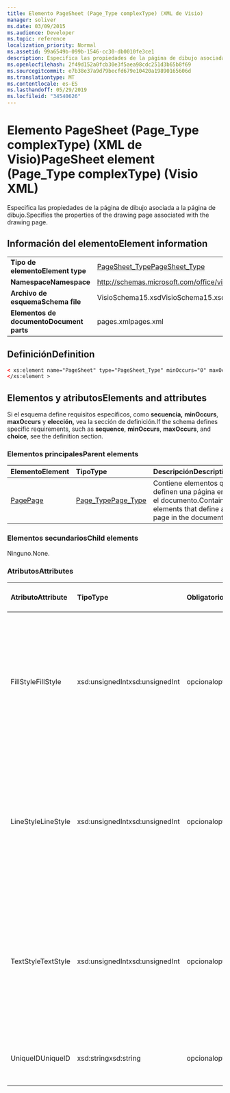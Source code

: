 ```yaml
---
title: Elemento PageSheet (Page_Type complexType) (XML de Visio)
manager: soliver
ms.date: 03/09/2015
ms.audience: Developer
ms.topic: reference
localization_priority: Normal
ms.assetid: 99a6549b-099b-1546-cc30-db0010fe3ce1
description: Especifica las propiedades de la página de dibujo asociada a la página de dibujo.
ms.openlocfilehash: 2f49d152a0fcb30e3f5aea98cdc251d3b65b8f69
ms.sourcegitcommit: e7b38e37a9d79becfd679e10420a19890165606d
ms.translationtype: MT
ms.contentlocale: es-ES
ms.lasthandoff: 05/29/2019
ms.locfileid: "34540626"
---
```

# <a name="pagesheet-element-page_type-complextype-visio-xml"></a><span data-ttu-id="d4c35-103">Elemento PageSheet (Page_Type complexType) (XML de Visio)</span><span class="sxs-lookup"><span data-stu-id="d4c35-103">PageSheet element (Page_Type complexType) (Visio XML)</span></span>

<span data-ttu-id="d4c35-104">Especifica las propiedades de la página de dibujo asociada a la página de dibujo.</span><span class="sxs-lookup"><span data-stu-id="d4c35-104">Specifies the properties of the drawing page associated with the drawing page.</span></span>
  
## <a name="element-information"></a><span data-ttu-id="d4c35-105">Información del elemento</span><span class="sxs-lookup"><span data-stu-id="d4c35-105">Element information</span></span>

|||
|:-----|:-----|
|<span data-ttu-id="d4c35-106">**Tipo de elemento**</span><span class="sxs-lookup"><span data-stu-id="d4c35-106">**Element type**</span></span> <br/> |[<span data-ttu-id="d4c35-107">PageSheet_Type</span><span class="sxs-lookup"><span data-stu-id="d4c35-107">PageSheet_Type</span></span>](pagesheet_type-complextypevisio-xml.md) <br/> |
|<span data-ttu-id="d4c35-108">**Namespace**</span><span class="sxs-lookup"><span data-stu-id="d4c35-108">**Namespace**</span></span> <br/> |http://schemas.microsoft.com/office/visio/2012/main  <br/> |
|<span data-ttu-id="d4c35-109">**Archivo de esquema**</span><span class="sxs-lookup"><span data-stu-id="d4c35-109">**Schema file**</span></span> <br/> |<span data-ttu-id="d4c35-110">VisioSchema15.xsd</span><span class="sxs-lookup"><span data-stu-id="d4c35-110">VisioSchema15.xsd</span></span>  <br/> |
|<span data-ttu-id="d4c35-111">**Elementos de documento**</span><span class="sxs-lookup"><span data-stu-id="d4c35-111">**Document parts**</span></span> <br/> |<span data-ttu-id="d4c35-112">pages.xml</span><span class="sxs-lookup"><span data-stu-id="d4c35-112">pages.xml</span></span>  <br/> |
   
## <a name="definition"></a><span data-ttu-id="d4c35-113">Definición</span><span class="sxs-lookup"><span data-stu-id="d4c35-113">Definition</span></span>

```XML
< xs:element name="PageSheet" type="PageSheet_Type" minOccurs="0" maxOccurs="1" >
</xs:element > 
```

## <a name="elements-and-attributes"></a><span data-ttu-id="d4c35-114">Elementos y atributos</span><span class="sxs-lookup"><span data-stu-id="d4c35-114">Elements and attributes</span></span>

<span data-ttu-id="d4c35-115">Si el esquema define requisitos específicos, como **secuencia,** **minOccurs**, **maxOccurs** y **elección,** vea la sección de definición.</span><span class="sxs-lookup"><span data-stu-id="d4c35-115">If the schema defines specific requirements, such as **sequence**, **minOccurs**, **maxOccurs**, and **choice**, see the definition section.</span></span> 
  
### <a name="parent-elements"></a><span data-ttu-id="d4c35-116">Elementos principales</span><span class="sxs-lookup"><span data-stu-id="d4c35-116">Parent elements</span></span>

|<span data-ttu-id="d4c35-117">**Elemento**</span><span class="sxs-lookup"><span data-stu-id="d4c35-117">**Element**</span></span>|<span data-ttu-id="d4c35-118">**Tipo**</span><span class="sxs-lookup"><span data-stu-id="d4c35-118">**Type**</span></span>|<span data-ttu-id="d4c35-119">**Descripción**</span><span class="sxs-lookup"><span data-stu-id="d4c35-119">**Description**</span></span>|
|:-----|:-----|:-----|
|[<span data-ttu-id="d4c35-120">Page</span><span class="sxs-lookup"><span data-stu-id="d4c35-120">Page</span></span>](page-element-pages_type-complextypevisio-xml.md) <br/> |[<span data-ttu-id="d4c35-121">Page_Type</span><span class="sxs-lookup"><span data-stu-id="d4c35-121">Page_Type</span></span>](page_type-complextypevisio-xml.md) <br/> |<span data-ttu-id="d4c35-122">Contiene elementos que definen una página en el documento.</span><span class="sxs-lookup"><span data-stu-id="d4c35-122">Contains elements that define a page in the document.</span></span>  <br/> |
   
### <a name="child-elements"></a><span data-ttu-id="d4c35-123">Elementos secundarios</span><span class="sxs-lookup"><span data-stu-id="d4c35-123">Child elements</span></span>

<span data-ttu-id="d4c35-124">Ninguno.</span><span class="sxs-lookup"><span data-stu-id="d4c35-124">None.</span></span>
  
### <a name="attributes"></a><span data-ttu-id="d4c35-125">Atributos</span><span class="sxs-lookup"><span data-stu-id="d4c35-125">Attributes</span></span>

|<span data-ttu-id="d4c35-126">**Atributo**</span><span class="sxs-lookup"><span data-stu-id="d4c35-126">**Attribute**</span></span>|<span data-ttu-id="d4c35-127">**Tipo**</span><span class="sxs-lookup"><span data-stu-id="d4c35-127">**Type**</span></span>|<span data-ttu-id="d4c35-128">**Obligatorio**</span><span class="sxs-lookup"><span data-stu-id="d4c35-128">**Required**</span></span>|<span data-ttu-id="d4c35-129">**Descripción**</span><span class="sxs-lookup"><span data-stu-id="d4c35-129">**Description**</span></span>|<span data-ttu-id="d4c35-130">**Posibles valores**</span><span class="sxs-lookup"><span data-stu-id="d4c35-130">**Possible values**</span></span>|
|:-----|:-----|:-----|:-----|:-----|
|<span data-ttu-id="d4c35-131">FillStyle</span><span class="sxs-lookup"><span data-stu-id="d4c35-131">FillStyle</span></span>  <br/> |<span data-ttu-id="d4c35-132">xsd:unsignedInt</span><span class="sxs-lookup"><span data-stu-id="d4c35-132">xsd:unsignedInt</span></span>  <br/> |<span data-ttu-id="d4c35-133">opcional</span><span class="sxs-lookup"><span data-stu-id="d4c35-133">optional</span></span>  <br/> |<span data-ttu-id="d4c35-134">Especifica el identificador de la hoja de estilos de la que se heredará el formato de relleno.</span><span class="sxs-lookup"><span data-stu-id="d4c35-134">Specifies the ID of the style sheet from which to inherit fill formatting.</span></span> <span data-ttu-id="d4c35-135">Debe ser el valor del atributo **ID** asociado a un **StyleSheet_Type** en el dibujo.</span><span class="sxs-lookup"><span data-stu-id="d4c35-135">It MUST be the value of the **ID** attribute associated with a **StyleSheet_Type** in the drawing.</span></span>  <br/> |<span data-ttu-id="d4c35-136">Valores del tipo xsd:unsignedInt.</span><span class="sxs-lookup"><span data-stu-id="d4c35-136">Values of the xsd:unsignedInt type.</span></span>  <br/> |
|<span data-ttu-id="d4c35-137">LineStyle</span><span class="sxs-lookup"><span data-stu-id="d4c35-137">LineStyle</span></span>  <br/> |<span data-ttu-id="d4c35-138">xsd:unsignedInt</span><span class="sxs-lookup"><span data-stu-id="d4c35-138">xsd:unsignedInt</span></span>  <br/> |<span data-ttu-id="d4c35-139">opcional</span><span class="sxs-lookup"><span data-stu-id="d4c35-139">optional</span></span>  <br/> |<span data-ttu-id="d4c35-140">Especifica el identificador de la hoja de estilos de la que se va a heredar el formato de línea.</span><span class="sxs-lookup"><span data-stu-id="d4c35-140">Specifies the ID of the style sheet from which to inherit line formatting.</span></span> <span data-ttu-id="d4c35-141">Debe ser el valor del atributo **ID** asociado a un **StyleSheet_Type** en el dibujo.</span><span class="sxs-lookup"><span data-stu-id="d4c35-141">It MUST be the value of the **ID** attribute associated with a **StyleSheet_Type** in the drawing.</span></span>  <br/> |<span data-ttu-id="d4c35-142">Valores del tipo xsd:unsignedInt.</span><span class="sxs-lookup"><span data-stu-id="d4c35-142">Values of the xsd:unsignedInt type.</span></span>  <br/> |
|<span data-ttu-id="d4c35-143">TextStyle</span><span class="sxs-lookup"><span data-stu-id="d4c35-143">TextStyle</span></span>  <br/> |<span data-ttu-id="d4c35-144">xsd:unsignedInt</span><span class="sxs-lookup"><span data-stu-id="d4c35-144">xsd:unsignedInt</span></span>  <br/> |<span data-ttu-id="d4c35-145">opcional</span><span class="sxs-lookup"><span data-stu-id="d4c35-145">optional</span></span>  <br/> |<span data-ttu-id="d4c35-146">Especifica el identificador de la hoja de estilos de la que se heredará el formato de texto.</span><span class="sxs-lookup"><span data-stu-id="d4c35-146">Specifies the ID of the style sheet from which to inherit text formatting.</span></span> <span data-ttu-id="d4c35-147">Debe ser el valor del atributo **ID** asociado a un **StyleSheet_Type** en el dibujo.</span><span class="sxs-lookup"><span data-stu-id="d4c35-147">It MUST be the value of the **ID** attribute associated with a **StyleSheet_Type** in the drawing.</span></span>  <br/> |<span data-ttu-id="d4c35-148">Valores del tipo xsd:unsignedInt.</span><span class="sxs-lookup"><span data-stu-id="d4c35-148">Values of the xsd:unsignedInt type.</span></span>  <br/> |
|<span data-ttu-id="d4c35-149">UniqueID</span><span class="sxs-lookup"><span data-stu-id="d4c35-149">UniqueID</span></span>  <br/> |<span data-ttu-id="d4c35-150">xsd:string</span><span class="sxs-lookup"><span data-stu-id="d4c35-150">xsd:string</span></span>  <br/> |<span data-ttu-id="d4c35-151">opcional</span><span class="sxs-lookup"><span data-stu-id="d4c35-151">optional</span></span>  <br/> |<span data-ttu-id="d4c35-152">Identificador único del elemento dentro de su elemento primario.</span><span class="sxs-lookup"><span data-stu-id="d4c35-152">The unique ID of the element within its parent element.</span></span>  <br/> |<span data-ttu-id="d4c35-153">Valores del tipo xsd:string.</span><span class="sxs-lookup"><span data-stu-id="d4c35-153">Values of the xsd:string type.</span></span>  <br/> |
   

